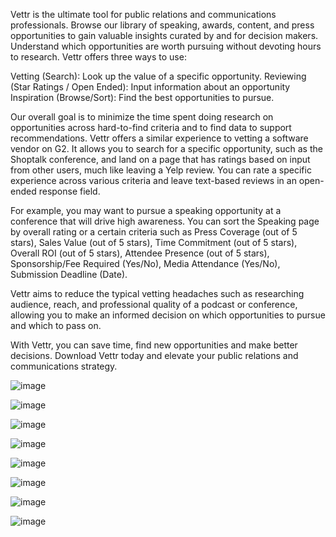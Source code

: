 Vettr is the ultimate tool for public relations and communications professionals. Browse our library of speaking, awards, content, and press opportunities to gain valuable insights curated by and for decision makers. Understand which opportunities are worth pursuing without devoting hours to research. Vettr offers three ways to use:

Vetting (Search): Look up the value of a specific opportunity.
Reviewing (Star Ratings / Open Ended): Input information about an opportunity
Inspiration (Browse/Sort): Find the best opportunities to pursue.

Our overall goal is to minimize the time spent doing research on opportunities across hard-to-find criteria and to find data to support recommendations.
Vettr offers a similar experience to vetting a software vendor on G2. It allows you to search for a specific opportunity, such as the Shoptalk conference, and land on a page that has ratings based on input from other users, much like leaving a Yelp review. You can rate a specific experience across various criteria and leave text-based reviews in an open-ended response field.

For example, you may want to pursue a speaking opportunity at a conference that will drive high awareness. You can sort the Speaking page by overall rating or a certain criteria such as Press Coverage (out of 5 stars), Sales Value (out of 5 stars), Time Commitment (out of 5 stars), Overall ROI (out of 5 stars), Attendee Presence (out of 5 stars), Sponsorship/Fee Required (Yes/No), Media Attendance (Yes/No), Submission Deadline (Date).

Vettr aims to reduce the typical vetting headaches such as researching audience, reach, and professional quality of a podcast or conference, allowing you to make an informed decision on which opportunities to pursue and which to pass on.

With Vettr, you can save time, find new opportunities and make better decisions. Download Vettr today and elevate your public relations and communications strategy.

![image](https://github.com/stevenschwab/Vettr/assets/40809198/3dd12a08-699e-4e79-a12a-f0ca9a0fba4b)

![image](https://github.com/stevenschwab/Vettr/assets/40809198/acafa8d4-fe36-4b9a-8f84-85c8be7250c9)

![image](https://github.com/stevenschwab/Vettr/assets/40809198/a9124e69-ce48-4d5b-a3dd-f3fbf98a424a)

![image](https://github.com/stevenschwab/Vettr/assets/40809198/2b0f328f-1335-49a4-bdb5-d930f50f0949)

![image](https://github.com/stevenschwab/Vettr/assets/40809198/48c73d22-f6f1-42da-bcf6-ed2ea51047e6)

![image](https://github.com/stevenschwab/Vettr/assets/40809198/5d81af78-f274-4272-8eda-26c0661a9a22)

![image](https://github.com/stevenschwab/Vettr/assets/40809198/4b00e4ca-b8fa-4ace-83bd-fa945dbb0871)

![image](https://github.com/stevenschwab/Vettr/assets/40809198/4c95edba-8c1a-4f51-b3a6-939180c18917)
